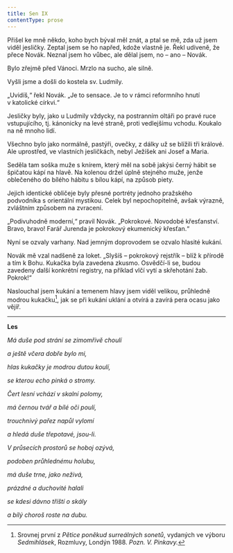 ```yaml
---
title: Sen IX
contentType: prose
---
```


<section>

Přišel ke mně někdo, koho bych býval měl znát, a ptal se mě, zda už jsem viděl jesličky. Zeptal jsem se ho napřed, kdože vlastně je. Řekl udiveně, že přece Novák. Neznal jsem ho vůbec, ale dělal jsem, no – ano – Novák.

Bylo zřejmě před Vánoci. Mrzlo na sucho, ale silně.

Vyšli jsme a došli do kostela sv. Ludmily.

„Uvidíš,“ řekl Novák. „Je to sensace. Je to v rámci reform­ního hnutí v katolické církvi.“

Jesličky byly, jako u Ludmily vždycky, na postranním oltáři po pravé ruce vstupujícího, tj. kánonicky na levé straně, proti vedlejšímu vchodu. Koukalo na ně mnoho lidí.

Všechno bylo jako normálně, pastýři, ovečky, z dálky už se blížili tři králové. Ale uprostřed, ve vlastních jesličkách, nebyl Ježíšek ani Josef a Maria.

Seděla tam soška muže s knírem, který měl na sobě jakýsi černý hábit se špičatou kápí na hlavě. Na kolenou držel úplně stejného muže, jenže oblečeného do bílého hábitu s bílou kápí, na způsob piety.

Jejich identické obličeje byly přesné portréty jednoho pražského podvodníka s orientální mystikou. Celek byl nepochopitelně, avšak výrazně, zvláštním způsobem na zvracení.

„Podivuhodně moderní,“ pravil Novák. „Pokrokové. Novodobé křesťanství. Bravo, bravo! Farář Jurenda je pokrokový ekumenický křesťan.“

Nyní se ozvaly varhany. Nad jemným doprovodem se ozvalo hlasité kukání.

Novák mě vzal nadšeně za loket. „Slyšíš – pokrokový rejstřík – blíž k přírodě a tím k Bohu. Kukačka byla zavedena zkusmo. Osvědčí-li se, budou zavedeny další konkrétní registry, na příklad vlčí vytí a skřehotání žab. Pokrok!“

Naslouchal jsem kukání a temenem hlavy jsem viděl velikou, průhledně modrou kukačku[^4], jak se při kukání uklání a otvírá a zavírá pera ocasu jako vějíř.

* * *

[^4]: Srovnej první z _Pětice poněkud surreálných sonetů_, vydaných ve výboru _Sedmihlásek_, Rozmluvy, Londýn 1988. _Pozn. V. Pinkavy._

__Les__

_Má duše pod strání se zimomřivě choulí_

_a ještě včera dobře bylo mi,_

_hlas kukačky je modrou dutou koulí,_

_se kterou echo pinká o stromy._

_Čert lesní vchází v skalní polomy,_

_má černou tvář a bílé oči poulí,_

_trouchnivý pařez napůl vylomí_

_a hledá duše třepotavé, jsou-li._

_V průsecích prostorů se hoboj ozývá,_

_podoben průhlednému holubu,_

_má duše trne, jako neživá,_

_prázdné a duchovité halali_

_se kdesi dávno tříští o skály_

_a bílý choroš roste na dubu._

</section>
